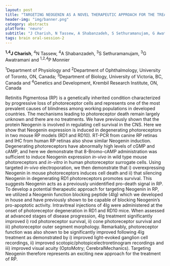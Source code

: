 ```yaml
---
layout: post
title: "TARGETING NEOGENIN AS A NOVEL THERAPEUTIC APPROACH FOR THE TREATMENT OF RETINAL DEGENERATION"
header-img: "img/banner.png"
category: abstracts
platform: 'neuro'
subtitle: "J Charish, N Tassew, A Shabanzadeh, S Sethuramanujam, G Awatramani and P Monnier"
tags: brain oral-session-2
---
```

**<sup>1,4</sup>J Charish**, <sup>4</sup>N Tassew, <sup>4</sup>A Shabanzadeh, <sup>3</sup>S Sethuramanujam,
<sup>3</sup>G Awatramani and <sup>1,2,4</sup>P Monnier

<sup>1</sup>Department of Physiology and <sup>2</sup>Department of Ophthalmology,
University of Toronto, ON, Canada; <sup>3</sup>Department of Biology, University
of Victoria, BC, Canada and <sup>4</sup>Genetics and Development, Krembil
Research Institute, ON, Canada

Retinitis Pigmentosa (RP) is a genetically inherited condition
characterized by progressive loss of photoreceptor cells and represents
one of the most prevalent causes of blindness among working populations
in developed countries. The mechanisms leading to photoreceptor death
remain largely unknown and there are no treatments. We have previously
shown that the protein Neogenin is involved in regulating cell survival
in the CNS. Here we show that Neogenin expression is induced in
degenerating photoreceptors in two mouse RP models (RD1 and RD10).
RT-PCR from canine RP retinas and IHC from human RP retinas also show
similar Neogenin induction. Degenerating photoreceptors have abnormally
high levels of cGMP and cAMP, and here we demonstrate that 8-Bromo-cAMP
administration was sufficient to induce Neogenin expression *in-vivo* in
wild type mouse photoreceptors and *in-vitro* in human photoreceptor
surrogate cells. Using targeted *in-vivo* electroporation, we then
demonstrate that i) overexpressing Neogenin in mouse photoreceptors
induces cell death and ii) that silencing Neogenin in degenerating RD1
photoreceptors promotes survival. This suggests Neogenin acts as a
previously unidentified pro-death signal in RP. To develop a potential
therapeutic approach for targeting Neogenin in RP, we utilized a
Neogenin function blocking peptide (4Ig) which we developed in house and
have previously shown to be capable of blocking Neogenin’s pro-apoptotic
activity. Intravitreal injections of 4Ig were administered at the onset
of photoreceptor degeneration in RD1 and RD10 mice. When assessed at
advanced stages of disease progression, 4Ig treatment significantly
improved i) rod photoreceptor survival, ii) cone photoreceptor survival
and iii) photoreceptor outer segment morphology. Remarkably,
photoreceptor function was also shown to be significantly improved
following 4Ig treatment as demonstrated by i) improved light-evoked
ganglion cell recordings, ii) improved
scotopic/photopicelectroretinogram recordings and iii) improved visual
acuity (OptoMotry; CerebralMechanics). Targeting Neogenin therefore
represents an exciting new approach for the treatment of RP.
